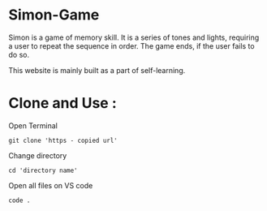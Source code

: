 # Simon-Game
Simon is a game of memory skill. It is a series of tones and lights, requiring a user to repeat the sequence in order. 
The game ends, if the user fails to do so.

This website is mainly built as a part of self-learning.

# Clone and Use :

  Open Terminal 
  
    git clone 'https - copied url'

  Change directory  

    cd 'directory name'

  Open all files on VS code  

    code .
    



